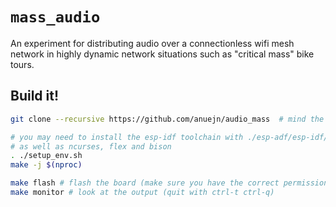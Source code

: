 # `mass_audio`
An experiment for distributing audio over a connectionless wifi mesh network in
highly dynamic network situations such as "critical mass" bike tours.


## Build it!
```sh
git clone --recursive https://github.com/anuejn/audio_mass  # mind the --recursive; this project makes heavy use of submodules

# you may need to install the esp-idf toolchain with ./esp-adf/esp-idf/install.sh
# as well as ncurses, flex and bison
. ./setup_env.sh
make -j $(nproc)

make flash # flash the board (make sure you have the correct permissions)
make monitor # look at the output (quit with ctrl-t ctrl-q)
```